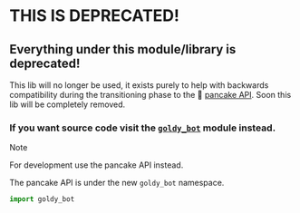 # THIS IS DEPRECATED!
## Everything under this module/library is deprecated! 
This lib will no longer be used, it exists purely to help with backwards compatibility during the transitioning phase to the 🥞 [pancake API](https://github.com/Goldy-Bot/Goldy-Bot-Framework/tree/v5.1dev1/goldy_bot). Soon this lib will be completely removed.

### If you want source code visit the [``goldy_bot``](https://github.com/Goldy-Bot/Goldy-Bot-Framework/tree/v5.1dev1/goldy_bot) module instead.

> [!NOTE]
> For development use the pancake API instead.
> 
> The pancake API is under the new ``goldy_bot`` namespace.
> ```python
> import goldy_bot
> ```

